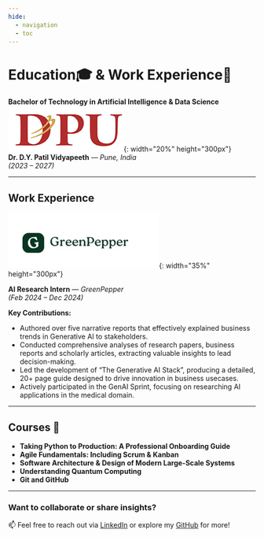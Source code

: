 ```yaml
---
hide:
  - navigation
  - toc
---
```


# **Education🎓 & Work Experience💼**   

**Bachelor of Technology in Artificial Intelligence & Data Science**  
![Dr. D.Y. Patil Vidyapeeth](image-4.png){: width="20%" height="300px"}  
**Dr. D.Y. Patil Vidyapeeth** — *Pune, India*  
*(2023 – 2027)*  

---

## **Work Experience** 

![GreenPepper](image-3.png){: width="35%" height="300px"}  

**AI Research Intern** — *GreenPepper*  
*(Feb 2024 – Dec 2024)*  

**Key Contributions:**  

- Authored over five narrative reports that effectively explained business trends in Generative AI to stakeholders.
- Conducted comprehensive analyses of research papers, business reports and scholarly articles, extracting valuable insights to lead decision-making.
- Led the development of “The Generative AI Stack”, producing a detailed, 20+ page guide designed to drive innovation in business usecases.
- Actively participated in the GenAI Sprint, focusing on researching AI applications in the medical domain. 

---

## **Courses** 📜  
 
- **Taking Python to Production: A Professional Onboarding Guide**   
- **Agile Fundamentals: Including Scrum & Kanban** 
- **Software Architecture & Design of Modern Large-Scale Systems**  
- **Understanding Quantum Computing**
- **Git and GitHub**
---

### Want to collaborate or share insights?  
📫 Feel free to reach out via [LinkedIn](https://www.linkedin.com/in/parag-ekbote/) or explore my [GitHub](https://github.com/ParagEkbote/) for more! 
